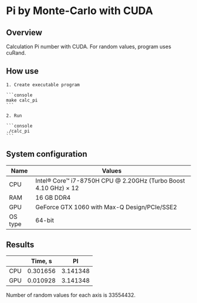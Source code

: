 # Pi by Monte-Carlo with CUDA

## Overview

Calculation Pi number with CUDA. For random values, program uses cuRand.

## How use

    1. Create executable program

    ```console
    make calc_pi
    ```

    2. Run

    ```console
    ./calc_pi
    ```

## System configuration

| Name  | Values  |
|-------|---------|
| CPU  | Intel® Core™ i7-8750H CPU @ 2.20GHz (Turbo Boost  4.10 GHz) × 12 |
| RAM  | 16 GB DDR4 |
| GPU  | GeForce GTX 1060 with Max-Q Design/PCIe/SSE2 |
| OS type | 64-bit  |

## Results

|   | Time, s|   PI   |
|---|--------|--------|
|CPU|0.301656|3.141348|
|GPU|0.010928|3.141348|

Number of random values for each axis is 33554432.
